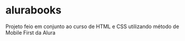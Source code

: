 # alurabooks
Projeto feio em conjunto ao curso de HTML e CSS utilizando método de Mobile First da Alura
